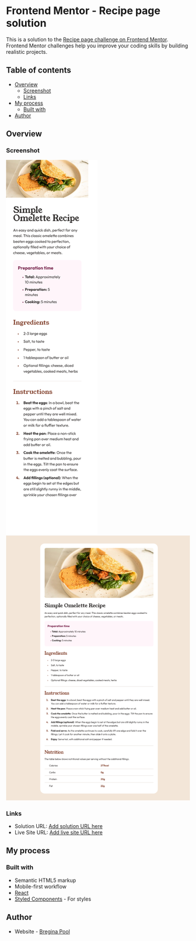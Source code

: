 # Frontend Mentor - Recipe page solution

This is a solution to the [Recipe page challenge on Frontend Mentor](https://www.frontendmentor.io/challenges/recipe-page-KiTsR8QQKm). Frontend Mentor challenges help you improve your coding skills by building realistic projects.

## Table of contents

- [Overview](#overview)
  - [Screenshot](#screenshot)
  - [Links](#links)
- [My process](#my-process)
  - [Built with](#built-with)
- [Author](#author)

## Overview

### Screenshot

![](https://github.com/bregtina/recipe-page/blob/main/public/recipe-page-mobile-screenshot.png)
![](https://github.com/bregtina/recipe-page/blob/main/public/recipe-page-desktop-screenshot.png)

### Links

- Solution URL: [Add solution URL here](https://github.com/bregtina/recipe-page)
- Live Site URL: [Add live site URL here](https://bp-recipe-page.netlify)

## My process

### Built with

- Semantic HTML5 markup
- Mobile-first workflow
- [React](https://reactjs.org/)
- [Styled Components](https://styled-components.com/) - For styles

## Author

- Website - [Bregina Pool](https://bp-recipe-page.netlify)
